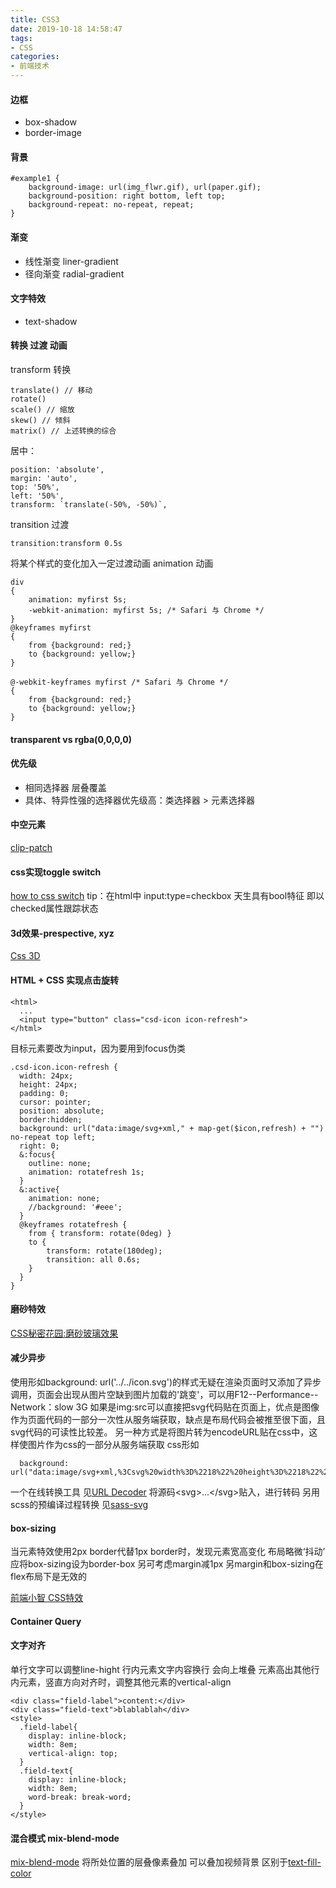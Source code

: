 ```yaml
---
title: CSS3
date: 2019-10-18 14:58:47
tags:
- CSS
categories: 
- 前端技术
---
```

#### 边框
+ box-shadow
+ border-image
#### 背景
```
#example1 { 
    background-image: url(img_flwr.gif), url(paper.gif); 
    background-position: right bottom, left top; 
    background-repeat: no-repeat, repeat; 
}
```
#### 渐变
+ 线性渐变 liner-gradient
+ 径向渐变 radial-gradient
#### 文字特效
+ text-shadow
#### 转换 过渡 动画
transform 转换 
```
translate() // 移动
rotate() 
scale() // 缩放
skew() // 倾斜
matrix() // 上述转换的综合
```
居中：
```
position: 'absolute',
margin: 'auto',
top: '50%',
left: '50%',
transform: `translate(-50%, -50%)`,
```
transition 过渡
```
transition:transform 0.5s
```
将某个样式的变化加入一定过渡动画
animation 动画
```
div
{
    animation: myfirst 5s;
    -webkit-animation: myfirst 5s; /* Safari 与 Chrome */
}
@keyframes myfirst
{
    from {background: red;}
    to {background: yellow;}
}
 
@-webkit-keyframes myfirst /* Safari 与 Chrome */
{
    from {background: red;}
    to {background: yellow;}
}
```
#### transparent vs rgba(0,0,0,0)

#### 优先级
+ 相同选择器 层叠覆盖
+ 具体、特异性强的选择器优先级高：类选择器 > 元素选择器
#### 中空元素
[clip-patch](https://developer.mozilla.org/zh-CN/docs/Web/CSS/clip-path)
#### css实现toggle switch
[how to css switch](w3schools.com/howto/howto_css_switch.asp)
tip：在html中 input:type=checkbox 天生具有bool特征 即以checked属性跟踪状态
#### 3d效果-prespective, xyz
[Css 3D](https://3dtransforms.desandro.com/)
#### HTML + CSS 实现点击旋转
```
<html>
  ...
  <input type="button" class="csd-icon icon-refresh">
</html>
```
目标元素要改为input，因为要用到focus伪类
```
.csd-icon.icon-refresh {
  width: 24px;
  height: 24px;
  padding: 0;
  cursor: pointer;
  position: absolute;
  border:hidden;
  background: url("data:image/svg+xml," + map-get($icon,refresh) + "") no-repeat top left;
  right: 0;
  &:focus{
    outline: none;
    animation: rotatefresh 1s;
  }
  &:active{
    animation: none;  
    //background: '#eee';
  }
  @keyframes rotatefresh {
    from { transform: rotate(0deg) }
    to {
        transform: rotate(180deg);
        transition: all 0.6s;
    }
  }
}
```
#### 磨砂特效
[CSS秘密花园:磨砂玻璃效果](https://www.w3cplus.com/css3/css-secrets/frosted-glass-effect.html)
#### 减少异步
使用形如background: url('../../icon.svg')的样式无疑在渲染页面时又添加了异步调用，页面会出现从图片空缺到图片加载的'跳变'，可以用F12--Performance--Network：slow 3G
如果是img:src可以直接把svg代码贴在页面上，优点是图像作为页面代码的一部分一次性从服务端获取，缺点是布局代码会被推至很下面，且svg代码的可读性比较差。
另一种方式是将图片转为encodeURL贴在css中，这样使图片作为css的一部分从服务端获取
css形如
```
  background: url("data:image/svg+xml,%3Csvg%20width%3D%2218%22%20height%3D%2218%22%20viewBox...");
```
一个在线转换工具
见[URL Decoder](http://www.asiteaboutnothing.net/c_decode-url.html)
将源码\<svg>...\</svg>贴入，进行转码
另用scss的预编译过程转换
见[sass-svg](https://github.com/davidkpiano/sass-svg)
#### box-sizing
当元素特效使用2px border代替1px border时，发现元素宽高变化 布局略微‘抖动’
应将box-sizing设为border-box
另可考虑margin减1px
另margin和box-sizing在flex布局下是无效的

[前端小智 CSS特效](https://segmentfault.com/a/1190000023290140)

#### Container Query

#### 文字对齐
单行文字可以调整line-hight
行内元素文字内容换行 会向上堆叠 元素高出其他行内元素，竖直方向对齐时，调整其他元素的vertical-align
```
<div class="field-label">content:</div>
<div class="field-text">blablablah</div>
<style>
  .field-label{
    display: inline-block;
    width: 8em;
    vertical-align: top;
  }
  .field-text{
    display: inline-block;
    width: 8em;
    word-break: break-word;
  }
</style>
```

#### 混合模式 mix-blend-mode
[mix-blend-mode](https://developer.mozilla.org/en-US/docs/Web/CSS/mix-blend-mode)
将所处位置的层叠像素叠加 可以叠加视频背景
区别于[text-fill-color](https://developer.mozilla.org/en-US/docs/Web/CSS/-webkit-text-fill-color)